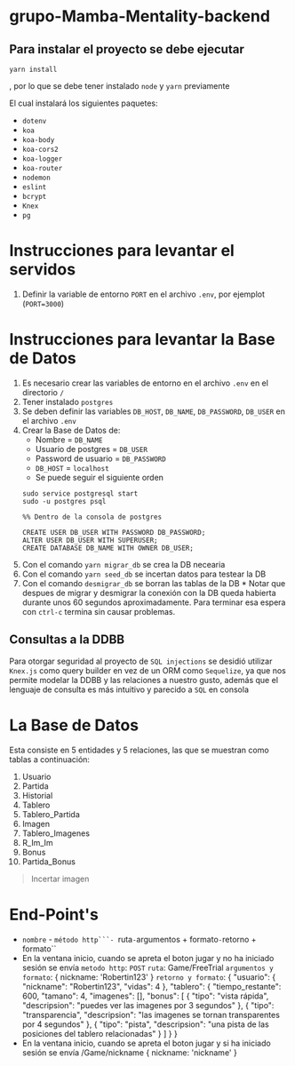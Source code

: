 # grupo-Mamba-Mentality-backend

## Para instalar el proyecto se debe ejecutar
```console
yarn install
```
, por lo que se debe tener instalado `node` y ``yarn`` previamente

El cual instalará los siguientes paquetes:
+ `dotenv`
+ `koa`
+ `koa-body`
+ `koa-cors2`
+ `koa-logger`
+ `koa-router`
+ `nodemon`
+ `eslint`
+ `bcrypt`
+ `Knex`
+ `pg`

# Instrucciones para levantar el servidos
1. Definir la variable de entorno `PORT` en el archivo `.env`, por ejemplot (`PORT=3000`)

# Instrucciones para levantar la Base de Datos
1. Es necesario crear las variables de entorno en el archivo `.env` en el directorio `/`
2. Tener instalado `postgres`
2. Se deben definir las variables `DB_HOST`, `DB_NAME`, `DB_PASSWORD`, `DB_USER` en el archivo `.env`
3. Crear la Base de Datos de:
    + Nombre = ``DB_NAME``
    + Usuario de postgres = ``DB_USER``
    + Password de usuario = `DB_PASSWORD`
    + `DB_HOST` = `localhost`
    + Se puede seguir el siguiente orden
    ```console
    sudo service postgresql start
    sudo -u postgres psql

    %% Dentro de la consola de postgres

    CREATE USER DB_USER WITH PASSWORD DB_PASSWORD;
    ALTER USER DB_USER WITH SUPERUSER;
    CREATE DATABASE DB_NAME WITH OWNER DB_USER;
    ```
4. Con el comando ``yarn migrar_db`` se crea la DB necearia
5. Con el comando ``yarn seed_db`` se incertan datos para testear la DB
6. Con el comando ``desmigrar_db`` se borran las tablas de la DB
\* Notar que despues de migrar y desmigrar la conexión con la DB queda habierta durante unos 60 segundos aproximadamente. Para terminar esa espera con `ctrl-c` termina sin causar problemas.

## Consultas a la DDBB
Para otorgar seguridad al proyecto de `SQL injections` se desidió utilizar `Knex.js` como query builder en vez de un ORM como `Sequelize`, ya que nos permite modelar la DDBB y las relaciones a nuestro gusto, además que el lenguaje de consulta es más intuitivo y parecido a ``SQL`` en consola

# La Base de Datos
Esta consiste en 5 entidades y 5 relaciones, las que se muestran como tablas a continuación:
1. Usuario
2. Partida
3. Historial
4. Tablero
5. Tablero_Partida
6. Imagen
7. Tablero_Imagenes
8. R_Im_Im
9. Bonus
10. Partida_Bonus

> Incertar imagen

# End-Point's
+ ``nombre`` - ``método http```- ``ruta`` - ``argumentos + formato`` - ``retorno + formato`` 
+ En la ventana inicio, cuando se apreta el boton jugar y no ha iniciado sesión se envía
`metodo http`: ``POST``
`ruta`: Game/FreeTrial
``argumentos y formato``:
{
    nickname: 'Robertin123'
}
``retorno y formato``:
{
	"usuario": {
		"nickname": "Robertin123",
		"vidas": 4
	},
	"tablero": {
		"tiempo_restante": 600,
		"tamano": 4,
		"imagenes": [],
		"bonus": [
			{
				"tipo": "vista rápida",
				"descripsion": "puedes ver las imagenes por 3 segundos"
			},
			{
				"tipo": "transparencia",
				"descripsion": "las imagenes se tornan transparentes por 4 segundos"
			},
			{
				"tipo": "pista",
				"descripsion": "una pista de las posiciones del tablero relacionadas"
			}
		]
	}
}
+ En la ventana inicio, cuando se apreta el boton jugar y si ha iniciado sesión se envía
/Game/nickname
{
    nickname: 'nickname'
}